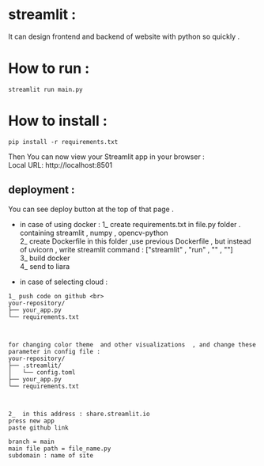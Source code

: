 # streamlit :

It can design frontend and backend of website with python so quickly . 


# How to run :

```
streamlit run main.py
```

# How to install :
```
pip install -r requirements.txt
```
Then You can now view your Streamlit app in your browser :
<br>
Local URL: http://localhost:8501


## deployment :
You can see deploy button at the top of that page .

+ in case of using docker :
1_ create requirements.txt in file.py folder . containing streamlit , numpy , opencv-python <br>
2_ create Dockerfile in this folder  ,use previous Dockerfile , but instead of uvicorn , write streamlit command :
["streamlit" , "run" , "" , ""]  <br> 
3_ build docker <br>
4_ send to liara <br>


+ in case of selecting cloud :
```
1_ push code on github <br>
your-repository/
├── your_app.py
└── requirements.txt



for changing color theme  and other visualizations  , and change these parameter in config file : 
your-repository/
├── .streamlit/
│   └── config.toml
├── your_app.py
└── requirements.txt



2_  in this address : share.streamlit.io
press new app
paste github link 

branch = main
main file path = file_name.py
subdomain : name of site

```